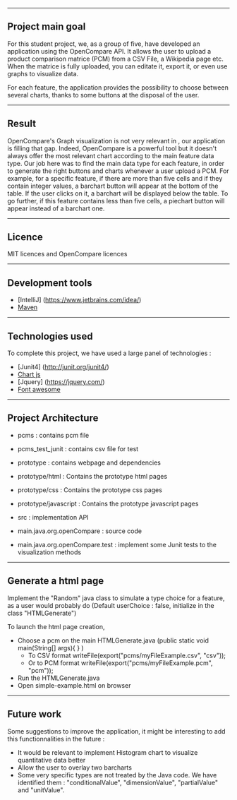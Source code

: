----------------------
Project main goal
----------------------

For this student project, we, as a group of five, have developed an application using the OpenCompare API. It allows the user to upload a product comparison matrice (PCM)
from a CSV File, a Wikipedia page etc. When the matrice is fully uploaded, you can editate it, export it, or even use graphs to visualize data.

For each feature, the application provides the possibility to choose between several charts, thanks to some buttons at the disposal of the user.


----------------------
Result
----------------------

OpenCompare's Graph visualization is not very relevant in , our application is filling that gap.
Indeed, OpenCompare is a powerful tool but it doesn't always offer the most relevant chart according to the main feature data type.
Our job here was to find the main data type for each feature, in order to generate the right buttons and charts whenever a user upload a PCM.
For example, for a specific feature, if there are more than five cells and if they contain integer values, a barchart button will appear at the bottom of the table.
If the user clicks on it, a barchart will be displayed below the table.
To go further, if this feature contains less than five cells, a piechart button will appear instead of a barchart one.



----------------------
Licence
----------------------

MIT licences and OpenCompare licences



----------------------
Development tools
----------------------

* [IntelliJ] (https://www.jetbrains.com/idea/)
* [Maven](https://maven.apache.org/)

----------------------
Technologies used
----------------------

To complete this project, we have used a large panel of technologies :

* [Junit4] (http://junit.org/junit4/)
* [Chart js](http://www.chartjs.org/)
* [Jquery] (https://jquery.com/)
* [Font awesome](http://fontawesome.io/)


----------------------
Project Architecture
----------------------

* pcms : contains pcm file
 * pcms_test_junit : contains csv file for test
* prototype : contains webpage and dependencies
 * prototype/html : Contains the prototype html pages
 * prototype/css : Contains the prototype css pages
 * prototype/javascript : Contains the prototype javascript pages

* src : implementation API
 * main.java.org.openCompare : source code
 * main.java.org.openCompare.test : implement some Junit tests to the visualization methods

 ----------------------
 Generate a html page
 ----------------------
 Implement the "Random" java class to simulate a type choice for a feature, as a user would probably do
 (Default userChoice : false, initialize in the class "HTMLGenerate")

 To launch the html page creation,
* Choose a pcm on the main HTMLGenerate.java (public static void main(String[] args){ } )
  * To CSV format
    writeFile(export("pcms/myFileExample.csv", "csv"));
  * Or to PCM format
    writeFile(export("pcms/myFileExample.pcm", "pcm"));
* Run the HTMLGenerate.java
* Open simple-example.html on browser

----------------------
Future work
----------------------

Some suggestions to improve the application, it might be interesting to add this functionnalities in the future :
* It would be relevant to implement Histogram chart to visualize quantitative data better
* Allow the user to overlay two barcharts
* Some very specific types are not treated by the Java code. We have identified them : "conditionalValue", "dimensionValue", "partialValue" and "unitValue".

